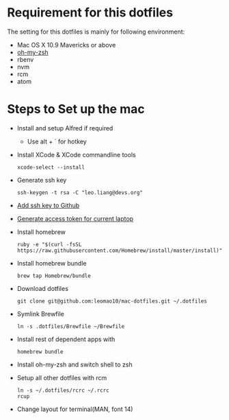 # Requirement for this dotfiles

The setting for this dotfiles is mainly for following environment:

- Mac OS X 10.9 Mavericks or above
- [oh-my-zsh](https://github.com/robbyrussell/oh-my-zsh)
- rbenv
- nvm
- rcm
- atom

# Steps to Set up the mac
- Install and setup Alfred if required
	- Use alt + ` for hotkey

- Install XCode & XCode commandline tools

	```
	xcode-select --install
	```

- Generate ssh key

	```
	ssh-keygen -t rsa -C "leo.liang@devs.org"
	```

- [Add ssh key to Github](https://help.github.com/articles/adding-a-new-ssh-key-to-your-github-account/)

- [Generate access token for current laptop](https://help.github.com/en/articles/creating-a-personal-access-token-for-the-command-line#using-a-token-on-the-command-line)

- Install homebrew

	```
	ruby -e "$(curl -fsSL https://raw.githubusercontent.com/Homebrew/install/master/install)"
	```

- Install homebrew bundle

	```
	brew tap Homebrew/bundle
	```

- Download dotfiles

	```
	git clone git@github.com:leomao10/mac-dotfiles.git ~/.dotfiles
	```

- Symlink Brewfile
	```
	ln -s .dotfiles/Brewfile ~/Brewfile
	```

- Install rest of dependent apps with

	```
	homebrew bundle
	```

- Install oh-my-zsh and switch shell to zsh

- Setup all other dotfiles with rcm
	```
	ln -s ~/.dotfiles/rcrc ~/.rcrc
	rcup
	```

- Change layout for terminal(MAN, font 14)
